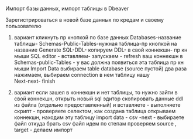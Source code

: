 Импорт базы данных, импорт таблицы в Dbeaver

Зарегиcтрироваться в новой базe данных по кредам и своему пользователю
1. вариант
кликнуть пр кнопкой по базе данных
 Databases-название таблицы- Schemas-Public-Tables-нужная таблица-пр кнопкой на название
Generate SQL-DDL-
 копируем DDL- 
в свой коннекшн- пр кн мыши SQL editor - вставляем-
 запускаем - refresh ваш коннекшн 
 в Schemas-public-Tables - у вас должна появиться эта таблица
  пр кн мыши Import Data выбираем table database (source пустой)
 два раза нажимаем, выбираем connection в нем таблицу нашу  
Next-next- finish

2. вариант
если зашел в коннекшн и нет таблицы, то
нужно зайти в свой коннекшн,
 открыть новый sql эдитор 
скопировать данные ddl из файла (отдельно предоставленный)
 и вставляете - выполняете скрипт -
 проверяете селектом, как  создана таблица
открываем коннекшн, находим эту таблицу
import data - csv -next - выбираете файл откуда брать csv файл 
идем по степам проверяем source , target - делаем импорт
